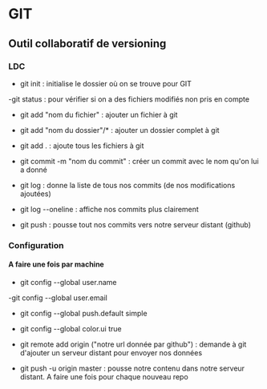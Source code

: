 # GIT

## Outil collaboratif de versioning

### LDC

- git init : initialise le dossier où on se trouve pour GIT

-git status : pour vérifier si on a des fichiers modifiés non pris en compte

- git add "nom du fichier" : ajouter un fichier à git

- git add "nom du dossier"/* : ajouter un dossier complet à git

- git add . : ajoute tous les fichiers à git

- git commit -m "nom du commit" : créer un commit avec le nom qu'on lui a donné

- git log : donne la liste de tous nos commits (de nos modifications ajoutées)

- git log --oneline : affiche nos commits plus clairement

- git push : pousse tout nos commits vers notre serveur distant (github)

### Configuration

#### A faire une fois par machine

- git config --global user.name

-git config --global user.email

- git config --global push.default simple

- git config --global color.ui true

- git remote add origin ("notre url donnée par github") : demande à git d'ajouter un serveur distant pour envoyer nos données

- git push -u origin master : pousse notre contenu dans notre serveur distant. A faire une fois pour chaque nouveau repo

